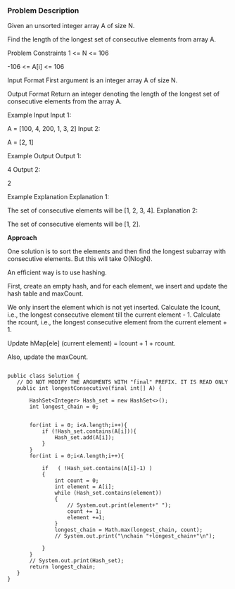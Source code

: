 ### Problem Description

Given an unsorted integer array A of size N.

Find the length of the longest set of consecutive elements from array A.



Problem Constraints
1 <= N <= 106

-106 <= A[i] <= 106



Input Format
First argument is an integer array A of size N.



Output Format
Return an integer denoting the length of the longest set of consecutive elements from the array A.



Example Input
Input 1:

A = [100, 4, 200, 1, 3, 2]
Input 2:

A = [2, 1]


Example Output
Output 1:

 4
Output 2:

 2


Example Explanation
Explanation 1:

 The set of consecutive elements will be [1, 2, 3, 4].
Explanation 2:

 The set of consecutive elements will be [1, 2].
 
 **Approach**
 
 One solution is to sort the elements and then find the longest subarray with consecutive elements. But this will take O(NlogN).

An efficient way is to use hashing.

First, create an empty hash, and for each element, we insert and update the hash table and maxCount.

We only insert the element which is not yet inserted.
Calculate the lcount, i.e., the longest consecutive element till the current element - 1.
Calculate the rcount, i.e., the longest consecutive element from the current element + 1.

Update hMap[ele] (current element) = lcount + 1 + rcount.

Also, update the maxCount.

 
 ```
 
 public class Solution {
    // DO NOT MODIFY THE ARGUMENTS WITH "final" PREFIX. IT IS READ ONLY
    public int longestConsecutive(final int[] A) {

        HashSet<Integer> Hash_set = new HashSet<>();
        int longest_chain = 0;


        for(int i = 0; i<A.length;i++){
            if (!Hash_set.contains(A[i])){
                Hash_set.add(A[i]);
            }
        }
        for(int i = 0;i<A.length;i++){
            
            if   ( !Hash_set.contains(A[i]-1) )
            {
                int count = 0;
                int element = A[i];
                while (Hash_set.contains(element))
                {
                    // System.out.print(element+" ");
                    count += 1;
                    element +=1;
                }
                longest_chain = Math.max(longest_chain, count);
                // System.out.print("\nchain "+longest_chain+"\n");

            }
        }
        // System.out.print(Hash_set);
        return longest_chain;
    }
}

 
 ```
